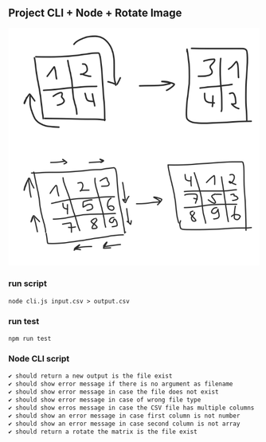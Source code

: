 ## Project CLI + Node + Rotate Image

![alt text](https://github.com/crisanlucid/cli-exercises/blob/main/assets/rotate_matrix_clockwise.png?raw=true)

### run script

```
node cli.js input.csv > output.csv
```

### run test

```
npm run test
```

### Node CLI script

    ✔ should return a new output is the file exist
    ✔ should show error message if there is no argument as filename
    ✔ should show error message in case the file does not exist
    ✔ should show error message in case of wrong file type
    ✔ should show erros message in case the CSV file has multiple columns
    ✔ should show an error message in case first column is not number
    ✔ should show an error message in case second column is not array
    ✔ should return a rotate the matrix is the file exist
